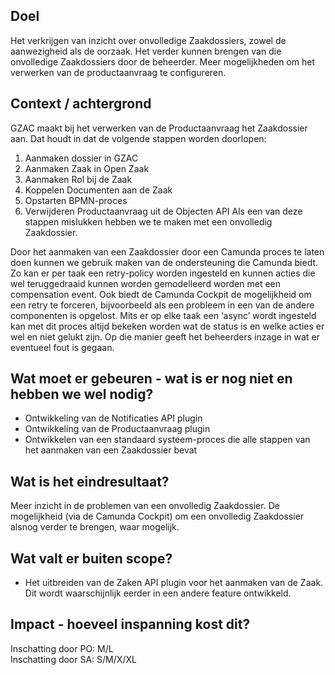 ## Doel

Het verkrijgen van inzicht over onvolledige Zaakdossiers, zowel de aanwezigheid als de oorzaak. Het verder kunnen brengen van die onvolledige Zaakdossiers door de beheerder. Meer mogelijkheden om het verwerken van de productaanvraag te configureren.

## Context / achtergrond

GZAC maakt bij het verwerken van de Productaanvraag het Zaakdossier aan. Dat houdt in dat de volgende stappen worden doorlopen:
1. Aanmaken dossier in GZAC
2. Aanmaken Zaak in Open Zaak
3. Aanmaken Rol bij de Zaak
4. Koppelen Documenten aan de Zaak
5. Opstarten BPMN-proces
6. Verwijderen Productaanvraag uit de Objecten API
Als een van deze stappen mislukken hebben we te maken met een onvolledig Zaakdossier.

Door het aanmaken van een Zaakdossier door een Camunda proces te laten doen kunnen we gebruik maken van de ondersteuning die Camunda biedt. Zo kan er per taak een retry-policy worden ingesteld en kunnen acties die wel teruggedraaid kunnen worden gemodelleerd worden met een compensation event. Ook biedt de Camunda Cockpit de mogelijkheid om een retry te forceren, bijvoorbeeld als een probleem in een van de andere componenten is opgelost. Mits er op elke taak een ‘async’ wordt ingesteld kan met dit proces altijd bekeken worden wat de status is en welke acties er wel en niet gelukt zijn. Op die manier geeft het beheerders inzage in wat er eventueel fout is gegaan.

## Wat moet er gebeuren - wat is er nog niet en hebben we wel nodig?

- Ontwikkeling van de Notificaties API plugin
- Ontwikkeling van de Productaanvraag plugin
- Ontwikkelen van een standaard systeem-proces die alle stappen van het aanmaken van een Zaakdossier bevat

## Wat is het eindresultaat?

Meer inzicht in de problemen van een onvolledig Zaakdossier. De mogelijkheid (via de Camunda Cockpit) om een onvolledig Zaakdossier alsnog verder te brengen, waar mogelijk.

## Wat valt er buiten scope?
- Het uitbreiden van de Zaken API plugin voor het aanmaken van de Zaak. Dit wordt waarschijnlijk eerder in een andere feature ontwikkeld.

## Impact - hoeveel inspanning kost dit? 
Inschatting door PO: M/L  
Inschatting door SA: S/M/X/XL  
